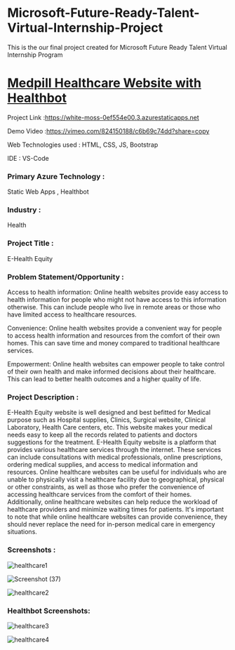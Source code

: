# Microsoft-Future-Ready-Talent-Virtual-Internship-Project

This is the our final project created for Microsoft Future Ready Talent Virtual Internship Program

# [Medpill Healthcare Website with Healthbot](https://white-moss-0ef554e00.3.azurestaticapps.net)

Project Link :https://white-moss-0ef554e00.3.azurestaticapps.net

Demo Video :https://vimeo.com/824150188/c6b69c74dd?share=copy

Web Technologies used : HTML, CSS, JS, Bootstrap

IDE : VS-Code

### Primary Azure Technology :
Static Web Apps , Healthbot

### Industry :
Health

### Project Title :
E-Health Equity

### Problem Statement/Opportunity :
Access to health information: Online health websites provide easy access to health information for people who might not have access to this information otherwise. This can include people who live in remote areas or those who have limited access to healthcare resources.

Convenience: Online health websites provide a convenient way for people to access health information and resources from the comfort of their own homes. This can save time and money compared to traditional healthcare services.

Empowerment: Online health websites can empower people to take control of their own health and make informed decisions about their healthcare. This can lead to better health outcomes and a higher quality of life.

### Project Description :
E-Health Equity website is well designed and best befitted for Medical purpose such as Hospital supplies, Clinics, Surgical website, Clinical Laboratory, Health Care centers, etc.
This website makes your medical needs easy to keep all the records related to patients and doctors suggestions for the treatment.
E-Health Equity website is a platform that provides various healthcare services through the internet. These services can include consultations with medical professionals, online prescriptions, ordering medical supplies, and access to medical information and resources. Online healthcare websites can be useful for individuals who are unable to physically visit a healthcare facility due to geographical, physical or other constraints, as well as those who prefer the convenience of accessing healthcare services from the comfort of their homes. Additionally, online healthcare websites can help reduce the workload of healthcare providers and minimize waiting times for patients. It's important to note that while online healthcare websites can provide convenience, they should never replace the need for in-person medical care in emergency situations.


### Screenshots :
![healthcare1](https://github.com/kriti8303/Microsoft-Virtual-Internship-Project/assets/86372176/4c3b2a73-6af4-4839-8b0d-aa8328382a07)

![Screenshot (37)](https://user-images.githubusercontent.com/93502957/236379219-255cc6e9-e57a-414b-a683-dd423034bb65.png)

![healthcare2](https://github.com/kriti8303/Microsoft-Virtual-Internship-Project/assets/86372176/281b7651-1c1f-4c13-8f81-85143c58bb9b)


### Healthbot Screenshots:
![healthcare3](https://github.com/kriti8303/Microsoft-Virtual-Internship-Project/assets/86372176/06979faa-5b11-4b9b-8f75-f718b7c8ab7f)

![healthcare4](https://github.com/kriti8303/Microsoft-Virtual-Internship-Project/assets/86372176/a7a92790-56fa-4323-b3c5-787ab0b8d4e0)



